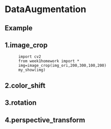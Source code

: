 # DataAugmentation
## Example

## 1.image_crop
```
      import cv2
      from week1homework import *
      img=image_crop(img_ori,200,300,100,200)
      my_show(img)

```

## 2.color_shift

## 3.rotation

## 4.perspective_transform
